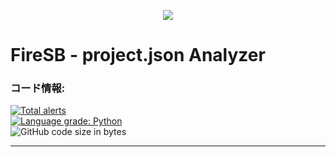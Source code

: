 <p align="center">
  <img src="https://user-images.githubusercontent.com/103930835/187671348-c35dbb92-b9be-4b59-b1ea-a634be7113d3.png" />
</p>

# FireSB - project.json Analyzer

### コード情報:

[![Total alerts](https://img.shields.io/lgtm/alerts/g/pscore23/SB3_Analyzer.svg?logo=lgtm&logoWidth=18)](https://lgtm.com/projects/g/pscore23/SB3_Analyzer/alerts/)  
[![Language grade: Python](https://img.shields.io/lgtm/grade/python/g/pscore23/SB3_Analyzer.svg?logo=lgtm&logoWidth=18)](https://lgtm.com/projects/g/pscore23/SB3_Analyzer/context:python)  
![GitHub code size in bytes](https://img.shields.io/github/languages/code-size/pscore23/SB3_Analyzer)

---
